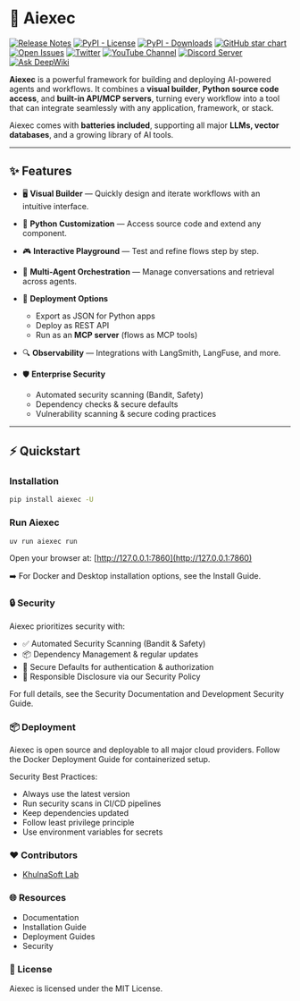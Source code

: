 <!-- markdownlint-disable MD030 -->

# 🚀 Aiexec

[![Release Notes](https://img.shields.io/github/release/khulnasoft-lab/aiexec?style=flat-square)](https://github.com/khulnasoft-lab/aiexec/releases) [![PyPI - License](https://img.shields.io/badge/license-MIT-orange)](https://opensource.org/licenses/MIT) [![PyPI - Downloads](https://img.shields.io/pypi/dm/aiexec?style=flat-square)](https://pypistats.org/packages/aiexec) [![GitHub star chart](https://img.shields.io/github/stars/khulnasoft-lab/aiexec?style=flat-square)](https://star-history.com/#khulnasoft-lab/aiexec) [![Open Issues](https://img.shields.io/github/issues-raw/khulnasoft-lab/aiexec?style=flat-square)](https://github.com/khulnasoft-lab/aiexec/issues) [![Twitter](https://img.shields.io/twitter/url/https/twitter.com/aiexec-ai.svg?style=social\&label=Follow%20%40Aiexec)](https://twitter.com/aiexec_ai) [![YouTube Channel](https://img.shields.io/youtube/channel/subscribers/UCn2bInQrjdDYKEEmbpwblLQ?label=Subscribe)](https://www.youtube.com/@Aiexec) [![Discord Server](https://img.shields.io/discord/1116803230643527710?logo=discord\&style=social\&label=Join)](https://discord.gg/EqksyE2EX9) [![Ask DeepWiki](https://deepwiki.com/badge.svg)](https://deepwiki.com/khulnasoft-lab/aiexec)

**Aiexec** is a powerful framework for building and deploying AI-powered agents and workflows. It combines a **visual builder**, **Python source code access**, and **built-in API/MCP servers**, turning every workflow into a tool that can integrate seamlessly with any application, framework, or stack.

Aiexec comes with **batteries included**, supporting all major **LLMs, vector databases**, and a growing library of AI tools.

---


## ✨ Features

* 🖥️ **Visual Builder** — Quickly design and iterate workflows with an intuitive interface.
* 🐍 **Python Customization** — Access source code and extend any component.
* 🎮 **Interactive Playground** — Test and refine flows step by step.
* 🤖 **Multi-Agent Orchestration** — Manage conversations and retrieval across agents.
* 📡 **Deployment Options**

  * Export as JSON for Python apps
  * Deploy as REST API
  * Run as an **MCP server** (flows as MCP tools)
* 🔍 **Observability** — Integrations with LangSmith, LangFuse, and more.
* 🛡️ **Enterprise Security**

  * Automated security scanning (Bandit, Safety)
  * Dependency checks & secure defaults
  * Vulnerability scanning & secure coding practices

---

## ⚡ Quickstart

### Installation

```bash
pip install aiexec -U
```

### Run Aiexec

```bash
uv run aiexec run
```

Open your browser at: [http://127.0.0.1:7860](http://127.0.0.1:7860)

➡️ For Docker and Desktop installation options, see the Install Guide.

### 🔒 Security

Aiexec prioritizes security with:

* ✅ Automated Security Scanning (Bandit & Safety)
* 📦 Dependency Management & regular updates
* 🔐 Secure Defaults for authentication & authorization
* 📢 Responsible Disclosure via our Security Policy

For full details, see the Security Documentation and Development Security Guide.

### 📦 Deployment

Aiexec is open source and deployable to all major cloud providers. Follow the Docker Deployment Guide for containerized setup.

Security Best Practices:

* Always use the latest version
* Run security scans in CI/CD pipelines
* Keep dependencies updated
* Follow least privilege principle
* Use environment variables for secrets

### ❤️ Contributors

* [KhulnaSoft Lab](https://github.com/khulnasoft-lab)

### 🌐 Resources

* Documentation
* Installation Guide
* Deployment Guides
* Security

### 📜 License

Aiexec is licensed under the MIT License.

